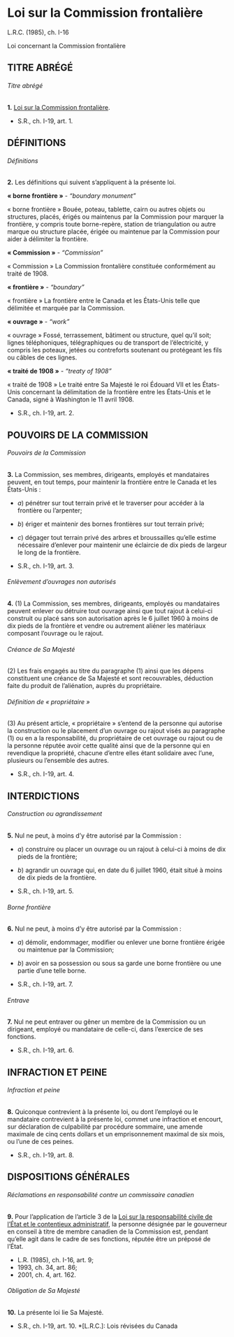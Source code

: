 # Loi sur la Commission frontalière

L.R.C. (1985), ch. I-16

Loi concernant la Commission frontalière

## TITRE ABRÉGÉ

###### Titre abrégé

**1.** [Loi sur la Commission frontalière](/canada/fra/lois/I/I-16.md).

  * S.R., ch. I-19, art. 1.

## DÉFINITIONS

###### Définitions

**2.** Les définitions qui suivent s’appliquent à la présente loi.

**« borne frontière »** - _“boundary monument”_

    

« borne frontière » Bouée, poteau, tablette, cairn ou autres objets ou structures, placés, érigés ou maintenus par la Commission pour marquer la frontière, y compris toute borne-repère, station de triangulation ou autre marque ou structure placée, érigée ou maintenue par la Commission pour aider à délimiter la frontière.

**« Commission »** - _“Commission”_

    

« Commission » La Commission frontalière constituée conformément au traité de 1908.

**« frontière »** - _“boundary”_

    

« frontière » La frontière entre le Canada et les États-Unis telle que délimitée et marquée par la Commission.

**« ouvrage »** - _“work”_

    

« ouvrage » Fossé, terrassement, bâtiment ou structure, quel qu’il soit; lignes téléphoniques, télégraphiques ou de transport de l’électricité, y compris les poteaux, jetées ou contreforts soutenant ou protégeant les fils ou câbles de ces lignes.

**« traité de 1908 »** - _“treaty of 1908”_

    

« traité de 1908 » Le traité entre Sa Majesté le roi Édouard VII et les États-Unis concernant la délimitation de la frontière entre les États-Unis et le Canada, signé à Washington le 11 avril 1908.

  * S.R., ch. I-19, art. 2.

## POUVOIRS DE LA COMMISSION

###### Pouvoirs de la Commission

**3.** La Commission, ses membres, dirigeants, employés et mandataires peuvent, en tout temps, pour maintenir la frontière entre le Canada et les États-Unis :

  * _a_) pénétrer sur tout terrain privé et le traverser pour accéder à la frontière ou l’arpenter;

  * _b_) ériger et maintenir des bornes frontières sur tout terrain privé;

  * _c_) dégager tout terrain privé des arbres et broussailles qu’elle estime nécessaire d’enlever pour maintenir une éclaircie de dix pieds de largeur le long de la frontière.

  * S.R., ch. I-19, art. 3.

###### Enlèvement d’ouvrages non autorisés

**4.** (1) La Commission, ses membres, dirigeants, employés ou mandataires peuvent enlever ou détruire tout ouvrage ainsi que tout rajout à celui-ci construit ou placé sans son autorisation après le 6 juillet 1960 à moins de dix pieds de la frontière et vendre ou autrement aliéner les matériaux composant l’ouvrage ou le rajout.

###### Créance de Sa Majesté

(2) Les frais engagés au titre du paragraphe (1) ainsi que les dépens constituent une créance de Sa Majesté et sont recouvrables, déduction faite du produit de l’aliénation, auprès du propriétaire.

###### Définition de « propriétaire »

(3) Au présent article, « propriétaire » s’entend de la personne qui autorise la construction ou le placement d’un ouvrage ou rajout visés au paragraphe (1) ou en a la responsabilité, du propriétaire de cet ouvrage ou rajout ou de la personne réputée avoir cette qualité ainsi que de la personne qui en revendique la propriété, chacune d’entre elles étant solidaire avec l’une, plusieurs ou l’ensemble des autres.

  * S.R., ch. I-19, art. 4.

## INTERDICTIONS

###### Construction ou agrandissement

**5.** Nul ne peut, à moins d’y être autorisé par la Commission :

  * _a_) construire ou placer un ouvrage ou un rajout à celui-ci à moins de dix pieds de la frontière;

  * _b_) agrandir un ouvrage qui, en date du 6 juillet 1960, était situé à moins de dix pieds de la frontière.

  * S.R., ch. I-19, art. 5.

###### Borne frontière

**6.** Nul ne peut, à moins d’y être autorisé par la Commission :

  * _a_) démolir, endommager, modifier ou enlever une borne frontière érigée ou maintenue par la Commission;

  * _b_) avoir en sa possession ou sous sa garde une borne frontière ou une partie d’une telle borne.

  * S.R., ch. I-19, art. 7.

###### Entrave

**7.** Nul ne peut entraver ou gêner un membre de la Commission ou un dirigeant, employé ou mandataire de celle-ci, dans l’exercice de ses fonctions.

  * S.R., ch. I-19, art. 6.

## INFRACTION ET PEINE

###### Infraction et peine

**8.** Quiconque contrevient à la présente loi, ou dont l’employé ou le mandataire contrevient à la présente loi, commet une infraction et encourt, sur déclaration de culpabilité par procédure sommaire, une amende maximale de cinq cents dollars et un emprisonnement maximal de six mois, ou l’une de ces peines.

  * S.R., ch. I-19, art. 8.

## DISPOSITIONS GÉNÉRALES

###### Réclamations en responsabilité contre un commissaire canadien

**9.** Pour l’application de l’article 3 de la [Loi sur la responsabilité civile de l’État et le contentieux administratif](/canada/fra/lois/C/C-50.md), la personne désignée par le gouverneur en conseil à titre de membre canadien de la Commission est, pendant qu’elle agit dans le cadre de ses fonctions, réputée être un préposé de l’État.

  * L.R. (1985), ch. I-16, art. 9;
  * 1993, ch. 34, art. 86;
  * 2001, ch. 4, art. 162.

###### Obligation de Sa Majesté

**10.** La présente loi lie Sa Majesté.

  * S.R., ch. I-19, art. 10.
  *[L.R.C.]: Lois révisées du Canada
